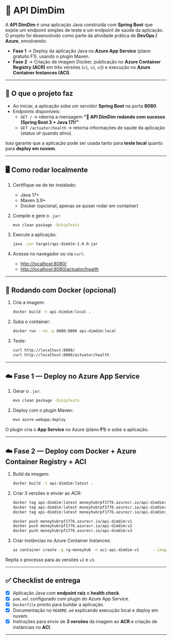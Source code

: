 # 🚀 API DimDim

A **API DimDim** é uma aplicação Java construída com **Spring Boot** que expõe um endpoint simples de teste e um endpoint de saúde da aplicação.  
O projeto foi desenvolvido como parte da atividade prática de **DevOps / Azure**, envolvendo:

- **Fase 1** → Deploy da aplicação Java no **Azure App Service** (plano gratuito F1), usando o plugin Maven.  
- **Fase 2** → Criação de imagem Docker, publicação no **Azure Container Registry (ACR)** em três versões (`v1`, `v2`, `v3`) e execução no **Azure Container Instances (ACI)**.

---

## 📌 O que o projeto faz

- Ao iniciar, a aplicação sobe um servidor **Spring Boot** na porta **8080**.  
- Endpoints disponíveis:  
  - `GET /` → retorna a mensagem **"🚀 API DimDim rodando com sucesso (Spring Boot 3 + Java 17)!"**  
  - `GET /actuator/health` → retorna informações de saúde da aplicação (status `UP` quando ativo).

Isso garante que a aplicação pode ser usada tanto para **teste local** quanto para **deploy em nuvem**.

---

## 🖥️ Como rodar localmente

1. Certifique-se de ter instalado:
   - Java 17+
   - Maven 3.9+
   - Docker (opcional, apenas se quiser rodar em container)

2. Compile e gere o `.jar`:
   ```bash
   mvn clean package -DskipTests
   ```

3. Execute a aplicação:
   ```bash
   java -jar target/api-dimdim-1.0.0.jar
   ```

4. Acesse no navegador ou via `curl`:
   - [http://localhost:8080/](http://localhost:8080/)
   - [http://localhost:8080/actuator/health](http://localhost:8080/actuator/health)

---

## 🐳 Rodando com Docker (opcional)

1. Crie a imagem:
   ```bash
   docker build -t api-dimdim:local .
   ```

2. Suba o container:
   ```bash
   docker run --rm -p 8080:8080 api-dimdim:local
   ```

3. Teste:
   ```bash
   curl http://localhost:8080/
   curl http://localhost:8080/actuator/health
   ```

---

## ☁️ Fase 1 — Deploy no Azure App Service

1. Gerar o `.jar`:
   ```bash
   mvn clean package -DskipTests
   ```

2. Deploy com o plugin Maven:
   ```bash
   mvn azure-webapp:deploy
   ```

O plugin cria o **App Service** no Azure (plano **F1**) e sobe a aplicação.

---

## ☁️ Fase 2 — Deploy com Docker + Azure Container Registry + ACI

1. Build da imagem:
   ```bash
   docker build -t api-dimdim:latest .
   ```

2. Criar 3 versões e enviar ao ACR:
   ```bash
   docker tag api-dimdim:latest moneyhubrpf1776.azurecr.io/api-dimdim:v1
   docker tag api-dimdim:latest moneyhubrpf1776.azurecr.io/api-dimdim:v2
   docker tag api-dimdim:latest moneyhubrpf1776.azurecr.io/api-dimdim:v3

   docker push moneyhubrpf1776.azurecr.io/api-dimdim:v1
   docker push moneyhubrpf1776.azurecr.io/api-dimdim:v2
   docker push moneyhubrpf1776.azurecr.io/api-dimdim:v3
   ```

3. Criar instâncias no Azure Container Instances:
   ```bash
   az container create -g rg-moneyhub -n aci-api-dimdim-v1      --image moneyhubrpf1776.azurecr.io/api-dimdim:v1      --registry-login-server moneyhubrpf1776.azurecr.io      --registry-username <USERNAME> --registry-password <PASSWORD>      --cpu 1 --memory 1 --ports 8080 --ip-address Public
   ```

Repita o processo para as versões `v2` e `v3`.

---

## ✅ Checklist de entrega

- [x] Aplicação Java com **endpoint raiz** e **health check**.  
- [x] `pom.xml` configurado com plugin do Azure App Service.  
- [x] `Dockerfile` pronto para buildar a aplicação.  
- [x] Documentação no `README.md` explicando execução local e deploy em nuvem.  
- [x] Instruções para envio de **3 versões** da imagem ao **ACR** e criação de instâncias no **ACI**.

---
